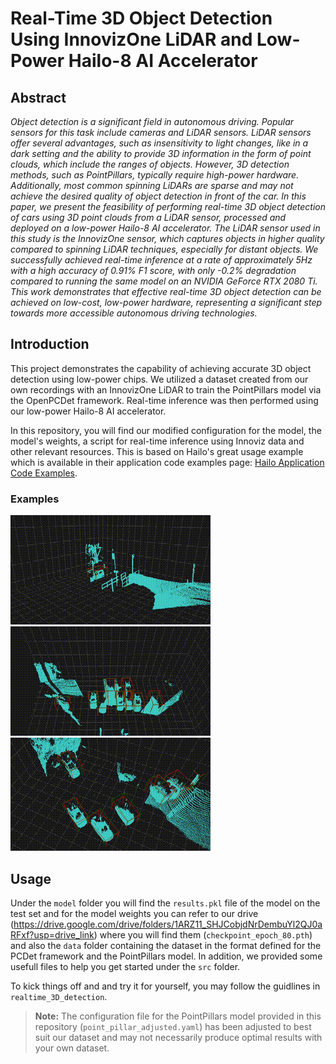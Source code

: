 # Real-Time 3D Object Detection Using InnovizOne LiDAR and Low-Power Hailo-8 AI Accelerator

## Abstract

*Object detection is a significant field in autonomous driving. Popular sensors for this task include cameras and LiDAR sensors. LiDAR sensors offer several advantages, such as insensitivity to light changes, like in a dark setting and the ability to provide 3D information in the form of point clouds, which include the ranges of objects. However, 3D detection methods, such as PointPillars, typically require high-power hardware. Additionally, most common spinning LiDARs are sparse and may not achieve the desired quality of object detection in front of the car. In this paper, we present the feasibility of performing real-time 3D object detection of cars using 3D point clouds from a LiDAR sensor, processed and deployed on a low-power Hailo-8 AI accelerator. The LiDAR sensor used in this study is the InnovizOne sensor, which captures objects in higher quality compared to spinning LiDAR techniques, especially for distant objects. We successfully achieved real-time inference at a rate of approximately 5Hz with a high accuracy of 0.91% F1 score, with only -0.2% degradation compared to running the same model on an NVIDIA GeForce RTX 2080 Ti. This work demonstrates that effective real-time 3D object detection can be achieved on low-cost, low-power hardware, representing a significant step towards more accessible autonomous driving technologies.*

## Introduction
This project demonstrates the capability of achieving accurate 3D object detection using low-power chips. We utilized a dataset created from our own recordings with an InnovizOne LiDAR to train the PointPillars model via the OpenPCDet framework. Real-time inference was then performed using our low-power Hailo-8 AI accelerator.

In this repository, you will find our modified configuration for the model, the model's weights, a script for real-time inference using Innoviz data and other relevant resources. This is based on Hailo's great usage example which is available in their application code examples page: [Hailo Application Code Examples](https://github.com/hailo-ai/Hailo-Application-Code-Examples/tree/main).

### Examples
![3D Object Detection](examples/output1.gif)
![3D Object Detection](examples/output2.gif)
![3D Object Detection](examples/output3.gif)

## Usage
Under the ``model`` folder you will find the ``results.pkl`` file of the model on the test set and for the model weights you can refer to our drive (https://drive.google.com/drive/folders/1ARZ11_SHJCobjdNrDembuYl2QJ0aRFxf?usp=drive_link) where you will find them (``checkpoint_epoch_80.pth``) and also the ``data`` folder containing the dataset in the format defined for the PCDet framework and the PointPillars model. In addition, we provided some usefull files to help you get started under the ``src`` folder.

To kick things off and and try it for yourself, you may follow the guidlines in ``realtime_3D_detection``.

> **Note:** The configuration file for the PointPillars model provided in this repository (``point_pillar_adjusted.yaml``) has been adjusted to best suit our dataset and may not necessarily produce optimal results with your own dataset.
